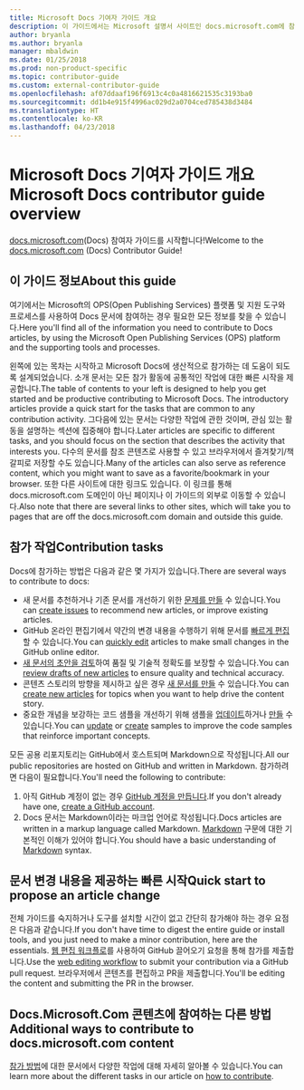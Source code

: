 ```yaml
---
title: Microsoft Docs 기여자 가이드 개요
description: 이 가이드에서는 Microsoft 설명서 사이트인 docs.microsoft.com에 참여할 수 있는 방법에 대해 설명합니다.
author: bryanla
ms.author: bryanla
manager: mbaldwin
ms.date: 01/25/2018
ms.prod: non-product-specific
ms.topic: contributor-guide
ms.custom: external-contributor-guide
ms.openlocfilehash: af07ddaaf196f6913c4c0a4816621535c3193ba0
ms.sourcegitcommit: dd1b4e915f4996ac029d2a0704ced785438d3484
ms.translationtype: HT
ms.contentlocale: ko-KR
ms.lasthandoff: 04/23/2018
---
```

# <a name="microsoft-docs-contributor-guide-overview"></a><span data-ttu-id="a3ac4-103">Microsoft Docs 기여자 가이드 개요</span><span class="sxs-lookup"><span data-stu-id="a3ac4-103">Microsoft Docs contributor guide overview</span></span>

<span data-ttu-id="a3ac4-104">[docs.microsoft.com](https://docs.microsoft.com)(Docs) 참여자 가이드를 시작합니다!</span><span class="sxs-lookup"><span data-stu-id="a3ac4-104">Welcome to the [docs.microsoft.com](https://docs.microsoft.com) (Docs) Contributor Guide!</span></span>

## <a name="about-this-guide"></a><span data-ttu-id="a3ac4-105">이 가이드 정보</span><span class="sxs-lookup"><span data-stu-id="a3ac4-105">About this guide</span></span>

<span data-ttu-id="a3ac4-106">여기에서는 Microsoft의 OPS(Open Publishing Services) 플랫폼 및 지원 도구와 프로세스를 사용하여 Docs 문서에 참여하는 경우 필요한 모든 정보를 찾을 수 있습니다.</span><span class="sxs-lookup"><span data-stu-id="a3ac4-106">Here you'll find all of the information you need to contribute to Docs articles, by using the Microsoft Open Publishing Services (OPS) platform and the supporting tools and processes.</span></span>

<span data-ttu-id="a3ac4-107">왼쪽에 있는 목차는 시작하고 Microsoft Docs에 생산적으로 참가하는 데 도움이 되도록 설계되었습니다. 소개 문서는 모든 참가 활동에 공통적인 작업에 대한 빠른 시작을 제공합니다.</span><span class="sxs-lookup"><span data-stu-id="a3ac4-107">The table of contents to your left is designed to help you get started and be productive contributing to Microsoft Docs. The introductory articles provide a quick start for the tasks that are common to any contribution activity.</span></span> <span data-ttu-id="a3ac4-108">그다음에 있는 문서는 다양한 작업에 관한 것이며, 관심 있는 활동을 설명하는 섹션에 집중해야 합니다.</span><span class="sxs-lookup"><span data-stu-id="a3ac4-108">Later articles are specific to different tasks, and you should focus on the section that describes the activity that interests you.</span></span> <span data-ttu-id="a3ac4-109">다수의 문서를 참조 콘텐츠로 사용할 수 있고 브라우저에서 즐겨찾기/책갈피로 저장할 수도 있습니다.</span><span class="sxs-lookup"><span data-stu-id="a3ac4-109">Many of the articles can also serve as reference content, which you might want to save as a favorite/bookmark in your browser.</span></span> <span data-ttu-id="a3ac4-110">또한 다른 사이트에 대한 링크도 있습니다. 이 링크를 통해 docs.microsoft.com 도메인이 아닌 페이지나 이 가이드의 외부로 이동할 수 있습니다.</span><span class="sxs-lookup"><span data-stu-id="a3ac4-110">Also note that there are several links to other sites, which will take you to pages that are off the docs.microsoft.com domain and outside this guide.</span></span>

## <a name="contribution-tasks"></a><span data-ttu-id="a3ac4-111">참가 작업</span><span class="sxs-lookup"><span data-stu-id="a3ac4-111">Contribution tasks</span></span>

<span data-ttu-id="a3ac4-112">Docs에 참가하는 방법은 다음과 같은 몇 가지가 있습니다.</span><span class="sxs-lookup"><span data-stu-id="a3ac4-112">There are several ways to contribute to docs:</span></span>

- <span data-ttu-id="a3ac4-113">새 문서를 추천하거나 기존 문서를 개선하기 위한 [문제를 만들](how-to-contribute.md#create-issues) 수 있습니다.</span><span class="sxs-lookup"><span data-stu-id="a3ac4-113">You can [create issues](how-to-contribute.md#create-issues) to recommend new articles, or improve existing articles.</span></span>
- <span data-ttu-id="a3ac4-114">GitHub 온라인 편집기에서 약간의 변경 내용을 수행하기 위해 문서를 [빠르게 편집](how-to-contribute.md#quick-edits)할 수 있습니다.</span><span class="sxs-lookup"><span data-stu-id="a3ac4-114">You can [quickly edit](how-to-contribute.md#quick-edits) articles to make small changes in the GitHub online editor.</span></span>
- <span data-ttu-id="a3ac4-115">[새 문서의 초안을 검토](how-to-contribute.md#review-new-articles)하여 품질 및 기술적 정확도를 보장할 수 있습니다.</span><span class="sxs-lookup"><span data-stu-id="a3ac4-115">You can [review drafts of new articles](how-to-contribute.md#review-new-articles) to ensure quality and technical accuracy.</span></span>
- <span data-ttu-id="a3ac4-116">콘텐츠 스토리의 방향을 제시하고 싶은 경우 [새 문서를 만들](how-to-contribute.md#create-new-articles) 수 있습니다.</span><span class="sxs-lookup"><span data-stu-id="a3ac4-116">You can [create new articles](how-to-contribute.md#create-new-articles) for topics when you want to help drive the content story.</span></span>
- <span data-ttu-id="a3ac4-117">중요한 개념을 보강하는 코드 샘플을 개선하기 위해 샘플을 [업데이트](how-to-contribute.md#update-samples)하거나 [만들](how-to-contribute.md#create-samples) 수 있습니다.</span><span class="sxs-lookup"><span data-stu-id="a3ac4-117">You can [update](how-to-contribute.md#update-samples) or [create](how-to-contribute.md#create-samples) samples to improve the code samples that reinforce important concepts.</span></span>

<span data-ttu-id="a3ac4-118">모든 공용 리포지토리는 GitHub에서 호스트되며 Markdown으로 작성됩니다.</span><span class="sxs-lookup"><span data-stu-id="a3ac4-118">All our public repositories are hosted on GitHub and written in Markdown.</span></span> <span data-ttu-id="a3ac4-119">참가하려면 다음이 필요합니다.</span><span class="sxs-lookup"><span data-stu-id="a3ac4-119">You'll need the following to contribute:</span></span>

1. <span data-ttu-id="a3ac4-120">아직 GitHub 계정이 없는 경우 [GitHub 계정을 만듭니다](https://github.com/join).</span><span class="sxs-lookup"><span data-stu-id="a3ac4-120">If you don't already have one, [create a GitHub account](https://github.com/join).</span></span>
2. <span data-ttu-id="a3ac4-121">Docs 문서는 Markdown이라는 마크업 언어로 작성됩니다.</span><span class="sxs-lookup"><span data-stu-id="a3ac4-121">Docs articles are written in a markup language called Markdown.</span></span> <span data-ttu-id="a3ac4-122">[Markdown](https://daringfireball.net/projects/markdown/syntax) 구문에 대한 기본적인 이해가 있어야 합니다.</span><span class="sxs-lookup"><span data-stu-id="a3ac4-122">You should have a basic understanding of [Markdown](https://daringfireball.net/projects/markdown/syntax) syntax.</span></span>

## <a name="quick-start-to-propose-an-article-change"></a><span data-ttu-id="a3ac4-123">문서 변경 내용을 제공하는 빠른 시작</span><span class="sxs-lookup"><span data-stu-id="a3ac4-123">Quick start to propose an article change</span></span>

<span data-ttu-id="a3ac4-124">전체 가이드를 숙지하거나 도구를 설치할 시간이 없고 간단히 참가해야 하는 경우 요점은 다음과 같습니다.</span><span class="sxs-lookup"><span data-stu-id="a3ac4-124">If you don't have time to digest the entire guide or install tools, and you just need to make a minor contribution, here are the essentials.</span></span> <span data-ttu-id="a3ac4-125">[웹 편집 워크플로](how-to-contribute.md#quick-edits)를 사용하여 GitHub 끌어오기 요청을 통해 참가를 제출합니다.</span><span class="sxs-lookup"><span data-stu-id="a3ac4-125">Use the [web editing workflow](how-to-contribute.md#quick-edits) to submit your contribution via a GitHub pull request.</span></span> <span data-ttu-id="a3ac4-126">브라우저에서 콘텐츠를 편집하고 PR을 제출합니다.</span><span class="sxs-lookup"><span data-stu-id="a3ac4-126">You'll be editing the content and submitting the PR in the browser.</span></span>

## <a name="additional-ways-to-contribute-to-docsmicrosoftcom-content"></a><span data-ttu-id="a3ac4-127">Docs.Microsoft.Com 콘텐츠에 참여하는 다른 방법</span><span class="sxs-lookup"><span data-stu-id="a3ac4-127">Additional ways to contribute to docs.microsoft.com content</span></span>

<span data-ttu-id="a3ac4-128">[참가 방법](how-to-contribute.md)에 대한 문서에서 다양한 작업에 대해 자세히 알아볼 수 있습니다.</span><span class="sxs-lookup"><span data-stu-id="a3ac4-128">You can learn more about the different tasks in our article on [how to contribute](how-to-contribute.md).</span></span>


